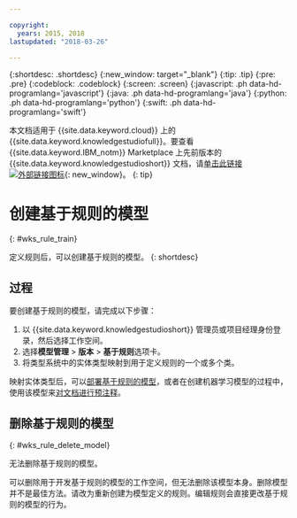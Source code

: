 ```yaml
---

copyright:
  years: 2015, 2018
lastupdated: "2018-03-26"

---
```


{:shortdesc: .shortdesc}
{:new_window: target="_blank"}
{:tip: .tip}
{:pre: .pre}
{:codeblock: .codeblock}
{:screen: .screen}
{:javascript: .ph data-hd-programlang='javascript'}
{:java: .ph data-hd-programlang='java'}
{:python: .ph data-hd-programlang='python'}
{:swift: .ph data-hd-programlang='swift'}

本文档适用于 {{site.data.keyword.cloud}} 上的 {{site.data.keyword.knowledgestudiofull}}。要查看 {{site.data.keyword.IBM_notm}} Marketplace 上先前版本的 {{site.data.keyword.knowledgestudioshort}} 文档，请[单击此链接 ![外部链接图标](../../icons/launch-glyph.svg "外部链接图标")](https://console.bluemix.net/docs/services/knowledge-studio/rule-annotator-model-create.html){: new_window}。
{: tip}

# 创建基于规则的模型
{: #wks_rule_train}

定义规则后，可以创建基于规则的模型。
{: shortdesc}

## 过程

要创建基于规则的模型，请完成以下步骤：

1. 以 {{site.data.keyword.knowledgestudioshort}} 管理员或项目经理身份登录，然后选择工作空间。
1. 选择**模型管理** > **版本** > **基于规则**选项卡。
1. 将类型系统中的实体类型映射到用于定义规则的一个或多个类。

  映射实体类型后，可以[部署基于规则的模型](/docs/services/watson-knowledge-studio/rule-annotator-model-use.html)，或者在创建机器学习模型的过程中，使用该模型来[对文档进行预注释](/docs/services/watson-knowledge-studio/preannotation.html#wks_preannotrule)。

## 删除基于规则的模型
{: #wks_rule_delete_model}

无法删除基于规则的模型。

可以删除用于开发基于规则的模型的工作空间，但无法删除该模型本身。删除模型并不是最佳方法。请改为重新创建为模型定义的规则。编辑规则会直接更改基于规则的模型的行为。
